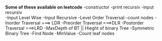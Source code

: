 
**Some of these available on leetcode**
-constructor 
-print recursiv
-input recursiv  
-Input Level Wise
-Input Recursive
-Level Order Traversal
-count nodes
-Inorder Traversal ===> LDR
-Preorder Traversal ===>DLR
-Postorder Traversal ===>LRD
-MaxDepth of BT || Hieght of binary Tree
-Symmetric Binary Tree
-Find Node
-MinValue
-Count leaf nodes
